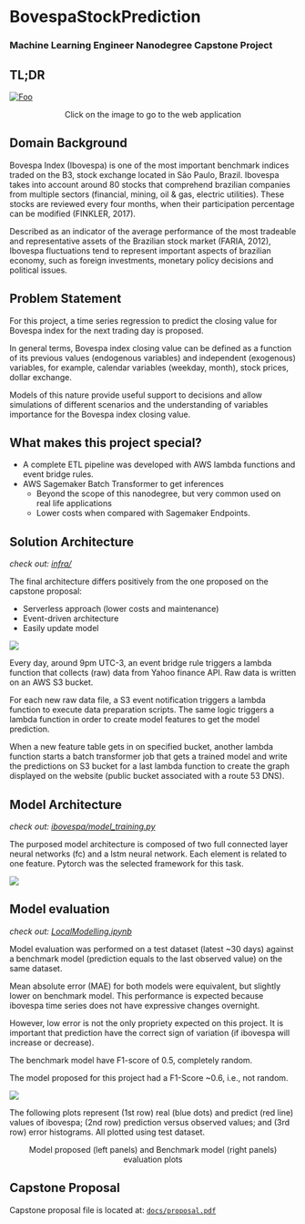 # BovespaStockPrediction
### Machine Learning Engineer Nanodegree Capstone Project

## TL;DR

[![Foo](https://i.imgur.com/Moqw1IT.png)](http://udacity-capstone-977053370764-us-east-1.s3-website-us-east-1.amazonaws.com/)
<p align="center">Click on the image to go to the web application</p>

## Domain Background

Bovespa Index (Ibovespa) is one of the most important benchmark indices traded on the B3, stock exchange located in São Paulo, Brazil. Ibovespa takes into account around 80 stocks that comprehend brazilian companies from multiple sectors (financial, mining, oil & gas, electric utilities). These stocks are reviewed every four months, when their participation percentage can be modified (FINKLER, 2017).

Described as an indicator of the average performance of the most tradeable and representative assets of the Brazilian stock market (FARIA, 2012), Ibovespa fluctuations tend to represent important aspects of brazilian economy, such as foreign investments, monetary policy decisions and political issues.

## Problem Statement

For this project, a time series regression to predict the closing value for Bovespa index for the next trading day is proposed. 

In general terms, Bovespa index closing value can be defined as a function of its previous values (endogenous variables) and independent (exogenous) variables, for example, calendar variables (weekday, month), stock prices, dollar exchange.

Models of this nature provide useful support to decisions and allow simulations of different scenarios and the understanding of variables importance for the Bovespa index closing value.

## What makes this project special?

- A complete ETL pipeline was developed with AWS lambda functions and event bridge rules.
- AWS Sagemaker Batch Transformer to get inferences
    - Beyond the scope of this nanodegree, but very common used on real life applications
    - Lower costs when compared with Sagemaker Endpoints.

## Solution Architecture

*check out: [infra/](https://github.com/adelmofilho/BovespaStockPrediction/tree/main/infra)*

The final architecture differs positively from the one proposed on the capstone proposal:

- Serverless approach (lower costs and maintenance)
- Event-driven architecture
- Easily update model

![](https://i.imgur.com/ApproIO.png)

Every day, around 9pm UTC-3, an event bridge rule triggers a lambda function that collects (raw) data from Yahoo finance API. Raw data is written on an AWS S3 bucket.

For each new raw data file, a S3 event notification triggers a lambda function to execute data preparation scripts. The same logic triggers a lambda function in order to create model features to get the model prediction.

When a new feature table gets in on specified bucket, another lambda function starts a batch transformer job that gets a trained model and write the predictions on S3 bucket for a last lambda function to create the graph displayed on the website (public bucket associated with a route 53 DNS).

## Model Architecture

*check out: [ibovespa/model_training.py](https://github.com/adelmofilho/BovespaStockPrediction/blob/main/ibovespa/model_training.py)*

The purposed model architecture is composed of two full connected layer neural networks (fc) and a lstm neural network. Each element is related to one feature. Pytorch was the selected framework for this task.

![](https://i.imgur.com/6Wyf6Wt.png)

## Model evaluation

*check out: [LocalModelling.ipynb](https://github.com/adelmofilho/BovespaStockPrediction/blob/main/LocalModelling.ipynb)*

Model evaluation was performed on a test dataset (latest ~30 days) against a benchmark model (prediction equals to the last observed value) on the same dataset.

Mean absolute error (MAE) for both models were equivalent, but slightly lower on benchmark model. This performance is expected because ibovespa time series does not have expressive changes overnight.

However, low error is not the only propriety expected on this project. It is important that prediction have the correct sign of variation (if ibovespa will increase or decrease).

The benchmark model have F1-score of 0.5, completely random.

The model proposed for this project had a F1-Score ~0.6, i.e., not random.

![](https://i.imgur.com/n5QqANA.png)

The following plots represent (1st row) real (blue dots) and predict (red line) values of ibovespa; (2nd row) prediction versus observed values; and (3rd row) error histograms. All plotted using test dataset.

<p align="center"> Model proposed (left panels) and Benchmark model (right panels) evaluation plots</p>

## Capstone Proposal

Capstone proposal file is located at: [`docs/proposal.pdf`](https://github.com/adelmofilho/BovespaStockPrediction/blob/main/docs/proposal.pdf)